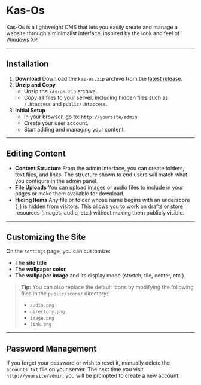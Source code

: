 # Kas-Os

Kas-Os is a lightweight CMS that lets you easily create and manage a website through a minimalist interface, inspired by the look and feel of Windows XP.

---

## Installation

1. **Download**
   Download the `kas-os.zip` archive from the [latest release](https://github.com/achtaitaipai/kas-os/releases/latest).
2. **Unzip and Copy**
   - Unzip the `kas-os.zip` archive.
   - Copy **all** files to your server, including hidden files such as `/.htaccess` and `public/.htaccess`.
3. **Initial Setup**
   - In your browser, go to: `http://yoursite/admin`.
   - Create your user account.
   - Start adding and managing your content.

---

## Editing Content

- **Content Structure**
  From the admin interface, you can create folders, text files, and links. The structure shown to end users will match what you configure in the admin panel.
- **File Uploads**
  You can upload images or audio files to include in your pages or make them available for download.
- **Hiding Items**
  Any file or folder whose name begins with an underscore (`_`) is hidden from visitors. This allows you to work on drafts or store resources (images, audio, etc.) without making them publicly visible.

---

## Customizing the Site

On the `settings` page, you can customize:

- The **site title**
- The **wallpaper color**
- The **wallpaper image** and its display mode (stretch, tile, center, etc.)

> **Tip:** You can also replace the default icons by modifying the following files in the `public/icons/` directory:
>
> - `audio.png`
> - `directory.png`
> - `image.png`
> - `link.png`

---

## Password Management

If you forget your password or wish to reset it, manually delete the `accounts.txt` file on your server. The next time you visit `http://yoursite/admin`, you will be prompted to create a new account.
